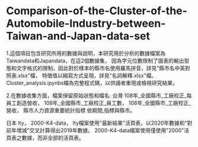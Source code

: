 # Comparison-of-the-Cluster-of-the-Automobile-Industry-between-Taiwan-and-Japan-data-set
1.這個項目包含研究所用的數據與說明，本研究用於分析的數據檔案為Taiwandata和Japandata，在這2個數據集，
因為字元位數限制了圖表的輸出型態和文字格式的限制，因此對於樣本的縣市名使用羅馬拼音，詳見"縣市名中英對照表.xlsx"檔，
特徵值以縮寫方式呈現，詳見"名詞解釋.xlsx"檔。
Cluster_analysis.ipynbs檔為完整程式碼，以供讀者重現或檢視研究結果。

2.在數據收集方面，檔案保留原始狀態和檔名:
台灣
108年_全國縣市_工廠校正_每員工創造營收，
108年_全國縣市_工廠校正_員工數，
108年_全國縣市_工廠校正_營收，
縣市人力資源重要統計指標 依期間,指標與縣市。

日本
lty，
2000-K4-data，
lty檔案使用"最新結果"活頁表，以2020年數據和"對前年增減"交叉計算得出2019年數據。
2000-K4-data檔案使用僅使用"2000"活頁表之數據，而非全部的活頁表。


